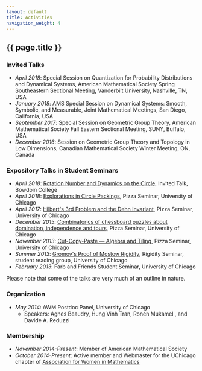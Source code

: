 ```yaml
---
layout: default
title: Activities
navigation_weight: 4
---
```



## {{ page.title }}

### Invited Talks

- *April 2018*: Special Session on Quantization for Probability Distributions and Dynamical Systems, American Mathematical Society Spring Southeastern Sectional Meeting, Vanderbilt University, Nashville, TN, USA
- *January 2018*: AMS Special Session on Dynamical Systems: Smooth, Symbolic, and Measurable, Joint Mathematical Meetings, San Diego, California, USA
- *September 2017*: Special Session on Geometric Group Theory, American Mathematical Society Fall Eastern Sectional Meeting, SUNY, Buffalo, USA
- *December 2016*: Session on Geometric Group Theory and Topology in Low Dimensions, Canadian Mathematical Society Winter Meeting, ON, Canada


### Expository Talks in Student Seminars

- *April 2018*: [Rotation Number and Dynamics on the Circle](/assests/talks/circle_dynamics.pdf), Invited Talk, Bowdoin College
- *April 2018*: [Explorations in Circle Packings](/assests/talks/circle_packings.pdf), Pizza Seminar, University of Chicago
- *April 2017*: [Hilbert's 3rd Problem and the Dehn Invariant](/assests/talks/hilbert3rd.pdf), Pizza Seminar, University of Chicago 
- *December 2015*: [Combinatorics of chessboard puzzles about domination, independence and tours](/assests/talks/domination.pdf), Pizza Seminar, University of Chicago
- *November 2013*: [Cut-Copy-Paste — Algebra and Tiling](), Pizza Seminar, University of Chicago
- *Summer 2013*: [Gromov's Proof of Mostow Rigidity](/assets/talks/rig_sem_notes.pdf), Rigidity Seminar, student reading group, University of Chicago
- *February 2013*: Farb and Friends Student Seminar, University of Chicago


Please note that some of the talks are very much of an outline in nature.
### Organization

- *May 2014*: AWM Postdoc Panel, University of Chicago 
  - Speakers: 	Agnes Beaudry,  Hung Vinh Tran, Ronen Mukamel , and  Davide A. Reduzzi
  
### Membership

- *November 2014-Present*: Member of American Mathematical Society
- *October 2014-Present*: Active member and Webmaster for the UChicago chapter of [Association for Women in Mathematics](http://math.uchicago.edu/~awm/index.html)
